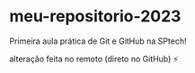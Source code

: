 # meu-repositorio-2023
Primeira aula prática de Git e GitHub na SPtech!

alteração feita no remoto (direto no GitHub) ⚡
